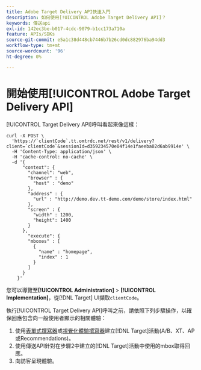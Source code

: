 ```yaml
---
title: Adobe Target Delivery API快速入門
description: 如何使用[!UICONTROL Adobe Target Delivery API]？
keywords: 傳送api
exl-id: 142ec3be-b017-4cdc-9079-b1cc173a710a
feature: APIs/SDKs
source-git-commit: e5a1c38d448cb7446b7b26cd0dc882976ba94dd3
workflow-type: tm+mt
source-wordcount: '96'
ht-degree: 0%

---
```


# 開始使用[!UICONTROL Adobe Target Delivery API]

[!UICONTROL Target Delivery API]呼叫看起來像這樣：

```
curl -X POST \
  'https://`clientCode`.tt.omtrdc.net/rest/v1/delivery?client=`clientCode`&sessionId=d359234570e04f14e1faeeba02d6ab9914e' \
  -H 'Content-Type: application/json' \
  -H 'cache-control: no-cache' \
  -d '{
      "context": {
        "channel": "web",
        "browser" : {
          "host" : "demo"
        },
        "address" : {
          "url" : "http://demo.dev.tt-demo.com/demo/store/index.html"
        },
        "screen" : {
          "width" : 1200,
          "height": 1400
        }
      },
        "execute": {
        "mboxes" : [
          {
            "name" : "homepage",
            "index" : 1
          }
        ]
      }
    }'
```

您可以導覽至&#x200B;**[!UICONTROL Administration]** > **[!UICONTROL Implementation]**，從[!DNL Target] UI擷取`clientCode`。

執行[!UICONTROL Target Delivery API]呼叫之前，請依照下列步驟操作，以確保回應包含向一般使用者顯示的相關體驗：

1. 使用[表單式撰寫器](https://experienceleague.adobe.com/docs/target/using/experiences/form-experience-composer.html?lang=zh-Hant)或[視覺化體驗撰寫器](https://experienceleague.adobe.com/docs/target/using/experiences/vec/visual-experience-composer.html?lang=zh-Hant)建立[!DNL Target]活動(A/B、XT、AP或Recommendations)。
1. 使用傳送API針對在步驟2中建立的[!DNL Target]活動中使用的mbox取得回應。
1. 向訪客呈現體驗。

